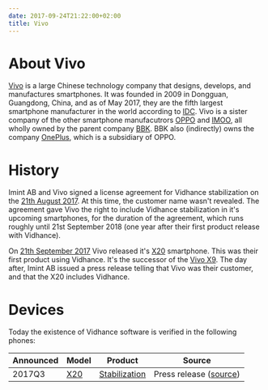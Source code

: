 ```yaml
---
date: 2017-09-24T21:22:00+02:00
title: Vivo
---
```

# About Vivo

[Vivo][VIVO] is a large Chinese technology company that designs, develops, and manufactures smartphones. It was founded in 2009 in Dongguan, Guangdong, China, and as of May 2017, they are the fifth largest smartphone manufacturer in the world according to [IDC](https://www.idc.com/promo/smartphone-market-share/vendor). Vivo is a sister company of the other smartphone manufacutrors [OPPO][OPPO] and [IMOO][IMOO], all wholly owned by the parent company [BBK][BBK]. BBK also (indirectly) owns the company [OnePlus][ONEPLUS], which is a subsidiary of OPPO.

# History
Imint AB and Vivo signed a license agreement for Vidhance stabilization on the [21th August 2017](https://press.aktietorget.se/ImintImageIntelligence/85091/711772.pdf). At this time, the customer name wasn't revealed. The agreement gave Vivo the right to include Vidhance stabilization in it's upcoming smartphones, for the duration of the agreement, which runs roughly until 21st September 2018 (one year after their first product release with Vidhance).

On [21th September 2017](https://press.aktietorget.se/ImintImageIntelligence/85639/726359.pdf) Vivo released it's [X20][VIVO_X20] smartphone. This was their first product using Vidhance. It's the successor of the [Vivo X9][VIVO_X9]. The day after, Imint AB issued a press release telling that Vivo was their customer, and that the X20 includes Vidhance.

# Devices

Today the existence of Vidhance software is verified in the following phones:

| Announced | Model                                   | Product                  | Source                                                                                         |
| --------- | --------------------------------------- | ------------------------ | ---------------------------------------------------------------------------------------------- |
| 2017Q3    | [X20][VIVO_X20]                | [Stabilization][VH_STAB] | Press release ([source](https://press.aktietorget.se/ImintImageIntelligence/85639/726359.pdf))           |


[BBK]: <http://www.gdbbk.com/>
[VIVO]: <https://en.wikipedia.org/wiki/Vivo_(smartphone)>
[VIVO_X9]: <http://www.gsmarena.com/vivo_x9-8433.php>
[VIVO_X20]: <http://www.gsmarena.com/vivo_x20-8852.php>
[OPPO]: <https://www.oppo.com/en/index.html>
[ONEPLUS]: <https://oneplus.net/>
[IMOO]: <http://www.imoo.co.th/en/>

[VH_STAB]: <http://vidhance.com/solutions/video-stabilization/>
